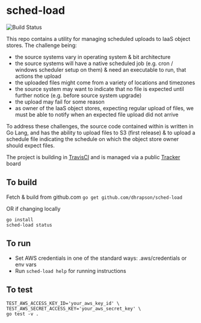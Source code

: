 # sched-load

![Build Status](https://travis-ci.org/dhrapson/sched-load.svg)

This repo contains a utility for managing scheduled uploads to IaaS object stores.
The challenge being:
* the source systems vary in operating system & bit architecture
* the source systems will have a native scheduled job (e.g. cron / windows scheduler setup on them) & need an executable to run, that actions the upload
* the uploaded files might come from a variety of locations and timezones
* the source system may want to indicate that no file is expected until further notice (e.g. before source system upgrade)
* the upload may fail for some reason
* as owner of the IaaS object stores, expecting regular upload of files, we must be able to notify when an expected file upload did not arrive

To address these challenges, the source code contained within is written in Go Lang,
and has the ability to upload files to S3 (first release) & to upload a schedule file indicating
the schedule on which the object store owner should expect files.

The project is building in [TravisCI](https://travis-ci.org/dhrapson/sched-load) and is managed via a public [Tracker](https://www.pivotaltracker.com/n/projects/1941641) board

## To build

Fetch & build from github.com
`go get github.com/dhrapson/sched-load`

OR if changing locally

```
go install
sched-load status
```

## To run

* Set AWS credentials in one of the standard ways: .aws/credentials or env vars
* Run `sched-load help` for running instructions

## To test

```
TEST_AWS_ACCESS_KEY_ID='your_aws_key_id' \
TEST_AWS_SECRET_ACCESS_KEY='your_aws_secret_key' \
go test -v .
```
